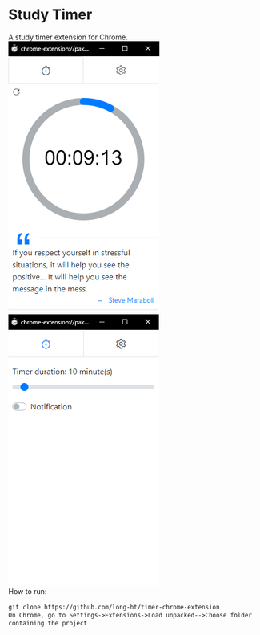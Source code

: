 # Study Timer
A study timer extension for Chrome.  
![Demo](demo/Demo1.png?raw=true) ![Demo](demo/Demo2.png?raw=true)  
How to run:
```
git clone https://github.com/long-ht/timer-chrome-extension
On Chrome, go to Settings->Extensions->Load unpacked-->Choose folder containing the project
```
